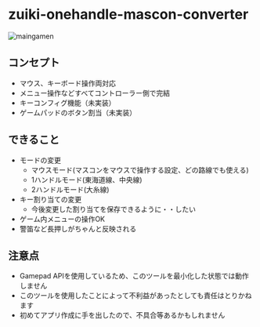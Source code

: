 # zuiki-onehandle-mascon-converter

![maingamen](https://user-images.githubusercontent.com/29486402/205307280-e828cc4a-e439-4c12-87cb-2d95702f0efa.JPG)

## コンセプト
- マウス、キーボード操作両対応
- メニュー操作などすべてコントローラー側で完結
- キーコンフィグ機能（未実装）
- ゲームパッドのボタン割当（未実装）

## できること
- モードの変更
    - マウスモード(マスコンをマウスで操作する設定、どの路線でも使える)
    - 1ハンドルモード(東海道線、中央線)
    - 2ハンドルモード(大糸線)
- キー割り当ての変更
    - 今後変更した割り当てを保存できるように・・したい
- ゲーム内メニューの操作OK
- 警笛など長押しがちゃんと反映される

## 注意点
- Gamepad APIを使用しているため、このツールを最小化した状態では動作しません
- このツールを使用したことによって不利益があったとしても責任はとりかねます
- 初めてアプリ作成に手を出したので、不具合等あるかもしれません
